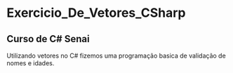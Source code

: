 # Exercicio_De_Vetores_CSharp

## Curso de C# Senai

Utilizando vetores no C# fizemos uma programação basica de validação de nomes e idades.
